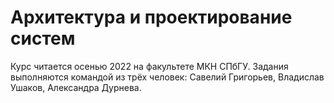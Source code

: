 # Архитектура и проектирование систем

Курс читается осенью 2022 на факультете МКН СПбГУ. Задания выполняются командой из трёх человек: Савелий Григорьев, Владислав Ушаков, Александра Дурнева.

